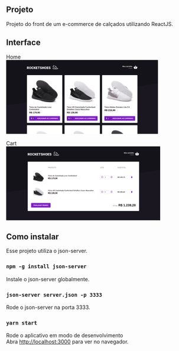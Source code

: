 ## Projeto

Projeto do front de um e-commerce de calçados utilizando ReactJS.

## Interface

Home<br />
<img src=".github/home.png" height="200">

Cart<br />
<img src=".github/cart.png" height="200">

## Como instalar

Esse projeto utiliza o json-server.

### `npm -g install json-server`

Instale o json-server globalmente.

### `json-server server.json -p 3333`

Rode o json-server na porta 3333.

### `yarn start`

Rode o aplicativo em modo de desenvolvimento<br />
Abra [http://localhost:3000](http://localhost:3000) para ver no navegador.
